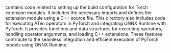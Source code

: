 contains code related to setting up the build configuration for Torch extension modules. It includes the necessary imports and defines the extension module using a C++ source file. This directory also includes code for executing ATen operators in PyTorch and integrating ONNX Runtime with PyTorch. It provides functions and data structures for executing operators, handling operator arguments, and loading C++ extensions. These features contribute to the seamless integration and efficient execution of PyTorch models using ONNX Runtime.